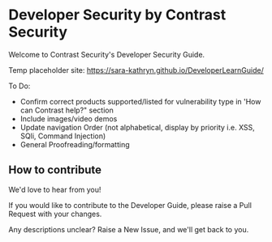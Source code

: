 # Developer Security by Contrast Security

Welcome to Contrast Security's Developer Security Guide.

Temp placeholder site: https://sara-kathryn.github.io/DeveloperLearnGuide/

To Do:

- Confirm correct products supported/listed for vulnerability type in 'How can Contrast help?" section
- Include images/video demos 
- Update navigation Order (not alphabetical, display by priority i.e. XSS, SQli, Command Injection)
- General Proofreading/formatting


## How to contribute

We'd love to hear from you!  

If you would like to contribute to the Developer Guide, please raise a Pull Request with your changes. 

Any descriptions unclear? Raise a New Issue, and we'll get back to you. 



